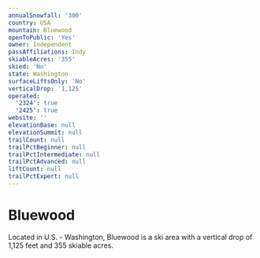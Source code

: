 ```yaml
---
annualSnowfall: '300'
country: USA
mountain: Bluewood
openToPublic: 'Yes'
owner: Independent
passAffiliations: Indy
skiableAcres: '355'
skied: 'No'
state: Washington
surfaceLiftsOnly: 'No'
verticalDrop: '1,125'
operated:
  '2324': true
  '2425': true
website: ''
elevationBase: null
elevationSummit: null
trailCount: null
trailPctBeginner: null
trailPctIntermediate: null
trailPctAdvanced: null
liftCount: null
trailPctExpert: null
---
```



# Bluewood

Located in U.S. - Washington, Bluewood is a ski area with a vertical drop of 1,125 feet and 355 skiable acres.
